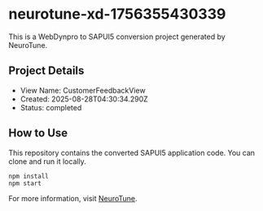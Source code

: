 # neurotune-xd-1756355430339
This is a WebDynpro to SAPUI5 conversion project generated by NeuroTune.

## Project Details
- View Name: CustomerFeedbackView
- Created: 2025-08-28T04:30:34.290Z
- Status: completed

## How to Use
This repository contains the converted SAPUI5 application code. You can clone and run it locally.

```
npm install
npm start
```

For more information, visit [NeuroTune](https://neurotune.com).
        